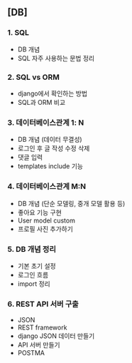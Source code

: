 ## [DB]

### 1. SQL

- DB 개념
- SQL 자주 사용하는 문법 정리

### 2. SQL vs ORM 

- django에서 확인하는 방법
- SQL과 ORM 비교

### 3. 데이터베이스관계 1: N 

- DB 개념 (데이터 무결성)
- 로그인 후 글 작성 수정 삭제
- 댓글 입력
- templates include 기능

### 4. 데이터베이스관계 M:N 

- DB 개념 (단순 모델링, 중개 모델 활용 등)
- 좋아요 기능 구현
- User model custom
- 프로필 사진 추가하기

### 5. DB 개념 정리 

- 기본 초기 설정
- 로그인 흐름
- import 정리

### 6. REST API 서버 구출

- JSON
- REST framework
- django JSON 데이터 만들기
- API 서버 만들기
- POSTMA